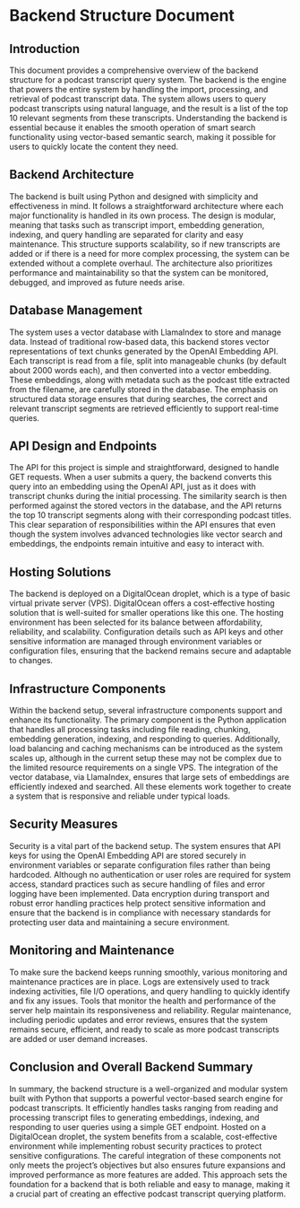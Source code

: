 # Backend Structure Document

## Introduction

This document provides a comprehensive overview of the backend structure for a podcast transcript query system. The backend is the engine that powers the entire system by handling the import, processing, and retrieval of podcast transcript data. The system allows users to query podcast transcripts using natural language, and the result is a list of the top 10 relevant segments from these transcripts. Understanding the backend is essential because it enables the smooth operation of smart search functionality using vector-based semantic search, making it possible for users to quickly locate the content they need.

## Backend Architecture

The backend is built using Python and designed with simplicity and effectiveness in mind. It follows a straightforward architecture where each major functionality is handled in its own process. The design is modular, meaning that tasks such as transcript import, embedding generation, indexing, and query handling are separated for clarity and easy maintenance. This structure supports scalability, so if new transcripts are added or if there is a need for more complex processing, the system can be extended without a complete overhaul. The architecture also prioritizes performance and maintainability so that the system can be monitored, debugged, and improved as future needs arise.

## Database Management

The system uses a vector database with LlamaIndex to store and manage data. Instead of traditional row-based data, this backend stores vector representations of text chunks generated by the OpenAI Embedding API. Each transcript is read from a file, split into manageable chunks (by default about 2000 words each), and then converted into a vector embedding. These embeddings, along with metadata such as the podcast title extracted from the filename, are carefully stored in the database. The emphasis on structured data storage ensures that during searches, the correct and relevant transcript segments are retrieved efficiently to support real-time queries.

## API Design and Endpoints

The API for this project is simple and straightforward, designed to handle GET requests. When a user submits a query, the backend converts this query into an embedding using the OpenAI API, just as it does with transcript chunks during the initial processing. The similarity search is then performed against the stored vectors in the database, and the API returns the top 10 transcript segments along with their corresponding podcast titles. This clear separation of responsibilities within the API ensures that even though the system involves advanced technologies like vector search and embeddings, the endpoints remain intuitive and easy to interact with.

## Hosting Solutions

The backend is deployed on a DigitalOcean droplet, which is a type of basic virtual private server (VPS). DigitalOcean offers a cost-effective hosting solution that is well-suited for smaller operations like this one. The hosting environment has been selected for its balance between affordability, reliability, and scalability. Configuration details such as API keys and other sensitive information are managed through environment variables or configuration files, ensuring that the backend remains secure and adaptable to changes.

## Infrastructure Components

Within the backend setup, several infrastructure components support and enhance its functionality. The primary component is the Python application that handles all processing tasks including file reading, chunking, embedding generation, indexing, and responding to queries. Additionally, load balancing and caching mechanisms can be introduced as the system scales up, although in the current setup these may not be complex due to the limited resource requirements on a single VPS. The integration of the vector database, via LlamaIndex, ensures that large sets of embeddings are efficiently indexed and searched. All these elements work together to create a system that is responsive and reliable under typical loads.

## Security Measures

Security is a vital part of the backend setup. The system ensures that API keys for using the OpenAI Embedding API are stored securely in environment variables or separate configuration files rather than being hardcoded. Although no authentication or user roles are required for system access, standard practices such as secure handling of files and error logging have been implemented. Data encryption during transport and robust error handling practices help protect sensitive information and ensure that the backend is in compliance with necessary standards for protecting user data and maintaining a secure environment.

## Monitoring and Maintenance

To make sure the backend keeps running smoothly, various monitoring and maintenance practices are in place. Logs are extensively used to track indexing activities, file I/O operations, and query handling to quickly identify and fix any issues. Tools that monitor the health and performance of the server help maintain its responsiveness and reliability. Regular maintenance, including periodic updates and error reviews, ensures that the system remains secure, efficient, and ready to scale as more podcast transcripts are added or user demand increases.

## Conclusion and Overall Backend Summary

In summary, the backend structure is a well-organized and modular system built with Python that supports a powerful vector-based search engine for podcast transcripts. It efficiently handles tasks ranging from reading and processing transcript files to generating embeddings, indexing, and responding to user queries using a simple GET endpoint. Hosted on a DigitalOcean droplet, the system benefits from a scalable, cost-effective environment while implementing robust security practices to protect sensitive configurations. The careful integration of these components not only meets the project’s objectives but also ensures future expansions and improved performance as more features are added. This approach sets the foundation for a backend that is both reliable and easy to manage, making it a crucial part of creating an effective podcast transcript querying platform.
